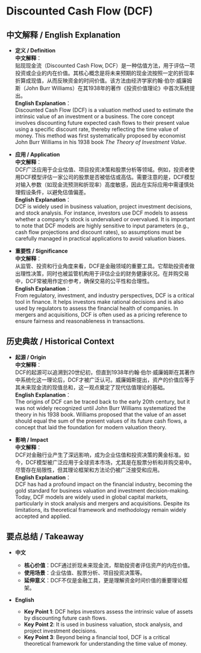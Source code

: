 # Discounted Cash Flow (DCF)

## 中文解释 / English Explanation

* **定义 / Definition**  
  **中文解释**：  
  贴现现金流（Discounted Cash Flow, DCF）是一种估值方法，用于评估一项投资或企业的内在价值。其核心概念是将未来预期的现金流按照一定的折现率折算成现值，从而反映资金的时间价值。该方法由经济学家约翰·伯尔·威廉姆斯（John Burr Williams）在其1938年的著作《投资价值理论》中首次系统提出。  
  **English Explanation**：  
  Discounted Cash Flow (DCF) is a valuation method used to estimate the intrinsic value of an investment or a business. The core concept involves discounting future expected cash flows to their present value using a specific discount rate, thereby reflecting the time value of money. This method was first systematically proposed by economist John Burr Williams in his 1938 book *The Theory of Investment Value*.

* **应用 / Application**  
  **中文解释**：  
  DCF广泛应用于企业估值、项目投资决策和股票分析等领域。例如，投资者使用DCF模型评估一家公司的股票是否被低估或高估。需要注意的是，DCF模型对输入参数（如现金流预测和折现率）高度敏感，因此在实际应用中需谨慎处理假设条件，以避免估值偏差。  
  **English Explanation**：  
  DCF is widely used in business valuation, project investment decisions, and stock analysis. For instance, investors use DCF models to assess whether a company's stock is undervalued or overvalued. It is important to note that DCF models are highly sensitive to input parameters (e.g., cash flow projections and discount rates), so assumptions must be carefully managed in practical applications to avoid valuation biases.

* **重要性 / Significance**  
  **中文解释**：  
  从监管、投资和行业角度来看，DCF是金融领域的重要工具。它帮助投资者做出理性决策，同时也被监管机构用于评估企业的财务健康状况。在并购交易中，DCF常被用作定价参考，确保交易的公平性和合理性。  
  **English Explanation**：  
  From regulatory, investment, and industry perspectives, DCF is a critical tool in finance. It helps investors make rational decisions and is also used by regulators to assess the financial health of companies. In mergers and acquisitions, DCF is often used as a pricing reference to ensure fairness and reasonableness in transactions.

## 历史典故 / Historical Context

* **起源 / Origin**  
  **中文解释**：  
  DCF的起源可以追溯到20世纪初，但直到1938年约翰·伯尔·威廉姆斯在其著作中系统化这一理论后，DCF才被广泛认可。威廉姆斯提出，资产的价值应等于其未来现金流的现值总和，这一观点奠定了现代估值理论的基础。  
  **English Explanation**：  
  The origins of DCF can be traced back to the early 20th century, but it was not widely recognized until John Burr Williams systematized the theory in his 1938 book. Williams proposed that the value of an asset should equal the sum of the present values of its future cash flows, a concept that laid the foundation for modern valuation theory.

* **影响 / Impact**  
  **中文解释**：  
  DCF对金融行业产生了深远影响，成为企业估值和投资决策的黄金标准。如今，DCF模型被广泛应用于全球资本市场，尤其是在股票分析和并购交易中。尽管存在局限性，但其理论框架和方法论仍被广泛接受和应用。  
  **English Explanation**：  
  DCF has had a profound impact on the financial industry, becoming the gold standard for business valuation and investment decision-making. Today, DCF models are widely used in global capital markets, particularly in stock analysis and mergers and acquisitions. Despite its limitations, its theoretical framework and methodology remain widely accepted and applied.

## 要点总结 / Takeaway

* **中文**  
  - **核心价值**：DCF通过折现未来现金流，帮助投资者评估资产的内在价值。  
  - **使用场景**：企业估值、股票分析、项目投资决策等。  
  - **延伸意义**：DCF不仅是金融工具，更是理解资金时间价值的重要理论框架。

* **English**  
  - **Key Point 1**: DCF helps investors assess the intrinsic value of assets by discounting future cash flows.  
  - **Key Point 2**: It is used in business valuation, stock analysis, and project investment decisions.  
  - **Key Point 3**: Beyond being a financial tool, DCF is a critical theoretical framework for understanding the time value of money.